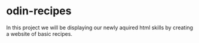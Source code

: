 # odin-recipes
In this project we will be displaying our newly aquired html skills by creating a website of basic recipes.